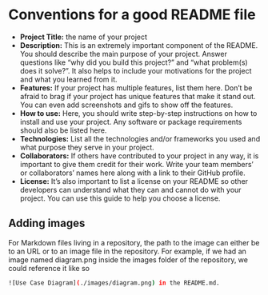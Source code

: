 # Conventions for a good README file

+ **Project Title:** the name of your project
+ **Description:** This is an extremely important component of the README. You should describe the main purpose of your project. Answer questions like “why did you build this project?” and “what problem(s) does it solve?”. It also helps to include your motivations for the project and what you learned from it.
+ **Features:** If your project has multiple features, list them here. Don’t be afraid to brag if your project has unique features that make it stand out. You can even add screenshots and gifs to show off the features.
+ **How to use:** Here, you should write step-by-step instructions on how to install and use your project. Any software or package requirements should also be listed here.
+ **Technologies:** List all the technologies and/or frameworks you used and what purpose they serve in your project.
+ **Collaborators:** If others have contributed to your project in any way, it is important to give them credit for their work. Write your team members’ or collaborators’ names here along with a link to their GitHub profile.
+ **License:** It’s also important to list a license on your README so other developers can understand what they can and cannot do with your project. You can use this guide to help you choose a license.


## Adding images

For Markdown files living in a repository, the path to the image can either be to an URL or to an image file in the repository. For example, if we had an image named diagram.png inside the images folder of the repository, we could reference it like so 
```bash
![Use Case Diagram](./images/diagram.png) in the README.md.
```
